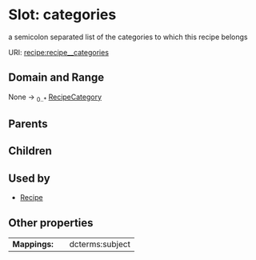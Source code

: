 
# Slot: categories


a semicolon separated list of the categories to which this recipe belongs

URI: [recipe:recipe__categories](http://w3id.org/ontogpt/recipe/recipe__categories)


## Domain and Range

None &#8594;  <sub>0..\*</sub> [RecipeCategory](RecipeCategory.md)

## Parents


## Children


## Used by

 * [Recipe](Recipe.md)

## Other properties

|  |  |  |
| --- | --- | --- |
| **Mappings:** | | dcterms:subject |

